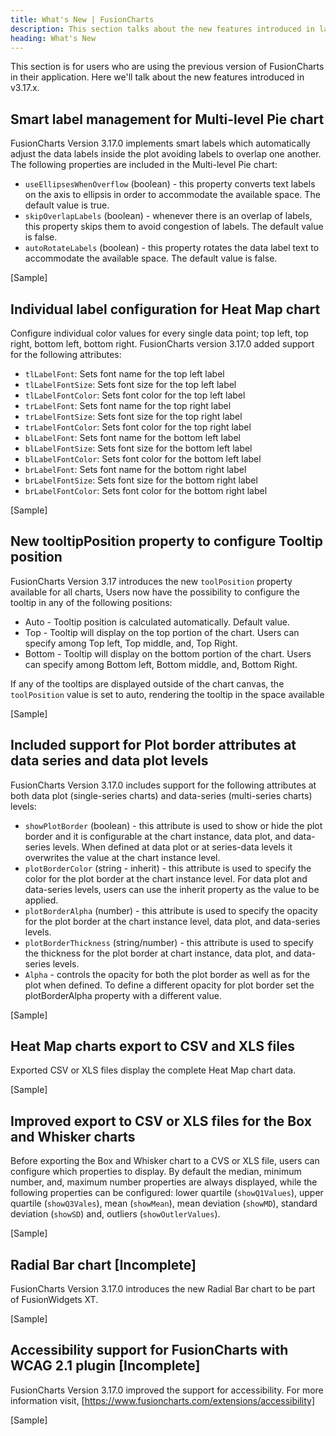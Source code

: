 ```yaml
---
title: What's New | FusionCharts
description: This section talks about the new features introduced in latest version.
heading: What's New
---
```


This section is for users who are using the previous version of FusionCharts in their application. Here we'll talk about the new features introduced in v3.17.x.

## Smart label management for Multi-level Pie chart

FusionCharts Version 3.17.0 implements smart labels which automatically adjust the data labels inside the plot avoiding labels to overlap one another. The following properties are included in the Multi-level Pie chart:
-  `useEllipsesWhenOverflow` (boolean) - this property converts text labels on the axis to ellipsis in order to accommodate the available space. The default value is true. 
-  `skipOverlapLabels` (boolean) - whenever there is an overlap of labels, this property skips them to avoid congestion of labels. The default value is false.
-  `autoRotateLabels` (boolean) - this property rotates the data label text to accommodate the available space. The default value is false.

[Sample]

## Individual label configuration for Heat Map chart

Configure individual color values for every single data point; top left, top right, bottom left, bottom right. FusionCharts version 3.17.0 added support for the following attributes:
-  `tlLabelFont`: Sets font name for the top left label
-  `tlLabelFontSize`: Sets font size for the top left label
-  `tlLabelFontColor`: Sets font color for the top left label
-  `trLabelFont`: Sets font name for the top right label
-  `trLabelFontSize`: Sets font size for the top right label
-  `trLabelFontColor`: Sets font color for the top right label
-  `blLabelFont`: Sets font name for the bottom left label
-  `blLabelFontSize`: Sets font size for the bottom left label
-  `blLabelFontColor`: Sets font color for the bottom left label
-  `brLabelFont`: Sets font name for the bottom right label
-  `brLabelFontSize`: Sets font size for the bottom right label
-  `brLabelFontColor`: Sets font color for the bottom right label

[Sample]

## New tooltipPosition property to configure Tooltip position

FusionCharts Version 3.17 introduces the new `toolPosition` property available for all charts, Users now have the possibility to configure the tooltip in any of the following positions:

-  Auto - Tooltip position is calculated automatically. Default value. 
-  Top - Tooltip will display on the top portion of the chart. Users can specify among Top left, Top middle, and, Top Right. 
-  Bottom - Tooltip will display on the bottom portion of the chart. Users can specify among Bottom left, Bottom middle, and, Bottom Right. 

If any of the tooltips are displayed outside of the chart canvas, the `toolPosition` value is set to auto, rendering the tooltip in the space available

[Sample]

## Included support for Plot border attributes at data series and data plot levels

FusionCharts Version 3.17.0 includes support for the following attributes at both data plot (single-series charts) and data-series (multi-series charts) levels:

- `showPlotBorder` (boolean) - this attribute is used to show or hide the plot border and it is configurable at the chart instance, data plot, and data-series levels. When defined at data plot or at series-data levels it overwrites the value at the chart instance level.   
-  `plotBorderColor` (string - inherit) - this attribute is used to specify the color for the plot border at the chart instance level. For data plot and data-series levels, users can use the inherit property as the value to be applied.  
-  `plotBorderAlpha` (number) - this attribute is used to specify the opacity for the plot border at the chart instance level, data plot, and data-series levels. 
-  `plotBorderThickness` (string/number) - this attribute is used to specify the thickness for the plot border at chart instance, data plot, and data-series levels.
-  `Alpha` - controls the opacity for both the plot border as well as for the plot when defined. To define a different opacity for plot border set the plotBorderAlpha property with a different value. 

[Sample]

## Heat Map charts export to CSV and XLS files

Exported CSV or XLS files display the complete Heat Map chart data. 

[Sample]

## Improved export to CSV or XLS files for the Box and Whisker charts

Before exporting the Box and Whisker chart to a CVS or XLS file, users can configure which properties to display. By default the median, minimum number, and, maximum number properties are always displayed, while the following properties can be configured: lower quartile (`showQ1Values`), upper quartile (`showQ3Vales`), mean (`showMean`), mean deviation (`showMD`), standard deviation (`showSD`) and, outliers (`showOutlerValues`). 

[Sample]

## Radial Bar chart [Incomplete]
FusionCharts Version 3.17.0 introduces the new Radial Bar chart to be part of FusionWidgets XT. 

[Sample]

## Accessibility support for FusionCharts with WCAG 2.1 plugin [Incomplete]
FusionCharts Version 3.17.0 improved the support for accessibility. For more information visit, [https://www.fusioncharts.com/extensions/accessibility]

[Sample]


